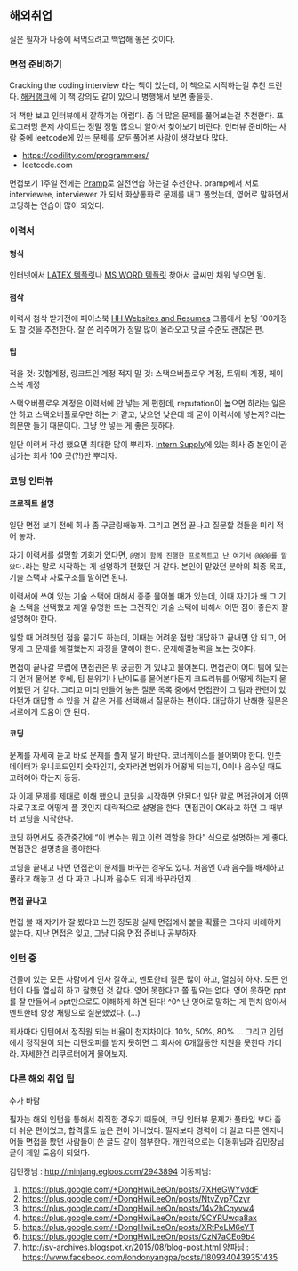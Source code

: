## 해외취업

실은 필자가 나중에 써먹으려고 백업해 놓은 것이다.

### 면접 준비하기

Cracking the coding interview 라는 책이 있는데, 이 책으로 시작하는걸 추천 드린다. [해커랭크](https://www.hackerrank.com/)에 이 책 강의도 같이 있으니 병행해서 보면 좋을듯.

저 책만 보고 인터뷰에서 잘하기는 어렵다. 좀 더 많은 문제를 풀어보는걸 추천한다. 프로그래밍 문제 사이트는 정말 정말 많으니 알아서 찾아보기 바란다. 인터뷰 준비하는 사람 중에 leetcode에 있는 문제를 *모두* 풀어본 사람이 생각보다 많다.

* https://codility.com/programmers/
* leetcode.com 

면접보기 1주일 전에는 [Pramp](https://www.pramp.com/)로 실전연습 하는걸 추천한다.
pramp에서 서로 interviewee, interviewer 가 되서 화상통화로 문제를 내고 풀었는데, 영어로 말하면서 코딩하는 연습이 많이 되었다.


### 이력서

#### 형식

인터넷에서 [LATEX 템플릿](https://www.sharelatex.com/templates/cv-or-resume)나 [MS WORD 템플릿](https://templates.office.com/en-us/Resumes-and-Cover-Letters) 찾아서 글씨만 채워 넣으면 됨.

#### 첨삭

이력서 첨삭 받기전에 페이스북 [HH Websites and Resumes](https://www.facebook.com/groups/1487708811477672/) 그룹에서 눈팅 100개정도 할 것을 추천한다. 잘 쓴 레주메가 정말 많이 올라오고 댓글 수준도 괜찮은 편.

#### 팁

적을 것: 깃헙계정, 링크트인 계정
적지 말 것: 스택오버플로우 계정, 트위터 계정, 페이스북 계정

스택오버플로우 계정은 이력서에 안 넣는 게 편한데, reputation이 높으면 하라는 일은 안 하고 스택오버플로우만 하는 거 같고, 낮으면 낮은데 왜 굳이 이력서에 넣는지? 라는 의문만 들기 때문이다. 그냥 안 넣는 게 좋은 듯하다.

일단 이력서 작성 했으면 최대한 많이 뿌리자. [Intern Supply](http://www.intern.supply/)에 있는 회사 중 본인이 관심가는 회사 100 곳(?!)만 뿌리자.

### 코딩 인터뷰

#### 프로젝트 설명

일단 면접 보기 전에 회사 좀 구글링해놓자. 그리고 면접 끝나고 질문할 것들을 미리 적어 놓자.

자기 이력서를 설명할 기회가 있다면, `@명이 함께 진행한 프로젝트고 난 여기서 @@@@를 맡았다.`라는 말로 시작하는 게 설명하기 편했던 거 같다. 본인이 맡았던 분야의 최종 목표, 기술 스택과 자료구조를 말하면 된다.

이력서에 쓰여 있는 기술 스택에 대해서 종종 물어볼 때가 있는데, 이때 자기가 왜 그 기술 스택을 선택했고 제일 유명한 또는 고전적인 기술 스택에 비해서 어떤 점이 좋은지 잘 설명해야 한다.

일할 때 어려웠던 점을 묻기도 하는데, 이때는 어려운 점만 대답하고 끝내면 안 되고, 어떻게 그 문제를 해결했는지 과정을 말해야 한다. 문제해결능력을 보는 것이다.

면접이 끝나갈 무렵에 면접관은 뭐 궁금한 거 있냐고 물어본다. 면접관이 어디 팀에 있는지 먼저 물어본 후에, 팀 분위기나 난이도를 물어본다든지 코드리뷰를 어떻게 하는지 물어봤던 거 같다. 그리고 미리 만들어 놓은 질문 목록 중에서 면접관이 그 팀과 관련이 있다던가 대답할 수 있을 거 같은 거를 선택해서 질문하는 편이다. 대답하기 난해한 질문은 서로에게 도움이 안 된다.

#### 코딩

문제를 자세히 듣고 바로 문제를 풀지 말기 바란다. 코너케이스를 물어봐야 한다. 인풋 데이터가 유니코드인지 숫자인지, 숫자라면 범위가 어떻게 되는지, 0이나 음수일 때도 고려해야 하는지 등등.

자 이제 문제를 제대로 이해 했으니 코딩을 시작하면 안된다! 일단 말로 면접관에게  어떤 자료구조로 어떻게 풀 것인지 대략적으로 설명을 한다. 면접관이 OK라고 하면 그 때부터 코딩을 시작한다.

코딩 하면서도 중간중간에 “이 변수는 뭐고 이런 역할을 한다” 식으로 설명하는 게 좋다. 면접관은 설명충을 좋아한다.

코딩을 끝내고 나면 면접관이 문제를 바꾸는 경우도 있다. 처음엔 0과 음수를 배제하고 풀라고 해놓고 선 다 짜고 나니까 음수도 되게 바꾸라던지…

#### 면접 끝나고

면접 볼 때 자기가 잘 봤다고 느낀 정도랑 실제 면접에서 붙을 확률은 그다지 비례하지 않는다. 지난 면접은 잊고, 그냥 다음 면접 준비나 공부하자.

### 인턴 중

건물에 있는 모든 사람에게 인사 잘하고, 멘토한테 질문 많이 하고, 열심히 하자. 모든 인턴이 다들 열심히 하고 잘했던 것 같다. 영어 못한다고 쫄 필요는 없다. 영어 못하면 ppt를 잘 만들어서 ppt만으로도 이해하게 하면 된다! ^0^ 난 영어로 말하는 게 편치 않아서 멘토한테 항상 채팅으로 질문했었다. (…)

회사마다 인턴에서 정직원 되는 비율이 천지차이다. 10%, 50%, 80% … 그리고 인턴에서 정직원이 되는 리턴오퍼를 받지 못하면 그 회사에 6개월동안 지원을 못한다 카더라. 자세한건 리쿠르터에게 물어보자.

### 다른 해외 취업 팁

추가 바람

필자는 해외 인턴을 통해서 취직한 경우기 때문에, 코딩 인터뷰 문제가 풀타임 보다 좀 더 쉬운 편이었고, 합격률도 높은 편이 아니었다. 필자보다 경력이 더 길고 다른 엔지니어들 면접을 봤던 사람들이 쓴 글도 같이 첨부한다. 개인적으로는 이동휘님과 김민장님 글이 제일 도움이 되었다.

김민장님 : http://minjang.egloos.com/2943894
이동휘님:
1. https://plus.google.com/+DongHwiLeeOn/posts/7XHeGWYvddF
2. https://plus.google.com/+DongHwiLeeOn/posts/NtvZyp7Czyr
3. https://plus.google.com/+DongHwiLeeOn/posts/14v2hCqyvw4
4. https://plus.google.com/+DongHwiLeeOn/posts/9CYRUwqa8ax
5. https://plus.google.com/+DongHwiLeeOn/posts/XRtPeLM6eYT
6. https://plus.google.com/+DongHwiLeeOn/posts/CzN7aCEo9b4
7. http://sv-archives.blogspot.kr/2015/08/blog-post.html
양파님 : https://www.facebook.com/londonyangpa/posts/1809340439351435

